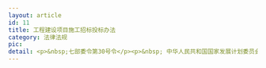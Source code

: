 ```yaml
---
layout: article
id: 11
title: 工程建设项目施工招标投标办法
category: 法律法规
pic: 
detail: <p>&nbsp;七部委令第30号令</p><p>&nbsp; 中华人民共和国国家发展计划委员会</p><p>&nbsp; 中华人民共和国建设部</p><p>&nbsp; 中华人民共和国铁道部&nbsp; &nbsp;</p><p>&nbsp; 中华人民共和国交通部&nbsp; &nbsp; &nbsp;&nbsp;</p><p>&nbsp; 中华人民共和国信息产业部&nbsp;</p><p>&nbsp; 中华人民共和国水利部</p><p>&nbsp; 中国民用航空总局</p><p>&nbsp; 第30号&nbsp;</p><p><br></p><p>&nbsp; &nbsp; &nbsp; &nbsp; &nbsp; &nbsp; &nbsp; &nbsp; &nbsp; &nbsp; &nbsp; &nbsp; &nbsp; &nbsp; &nbsp; &nbsp; &nbsp;第一章　总　则</p><p>　　第一条　为规范工程建设项目施工（以下简称工程施工）招标投标活动，根据《中华人民共和国招标投标法》和国务院有关部门的职责分工，制定本办法。</p><p>第二条　在中华人民共和国境内进行工程施工招标投标活动，适用本办法。</p><p>　　第三条　工程建设项目符合《工程建设项目招标范围和规模标准规定》（国家计委令第3号）规定的范围和标准的，必须通过招标选择施工单位。</p><p>　　任何单位和个人不得将依法必须进行招标的项目化整为零或者以其他任何方式规避招标。</p><p>　　第四条　工程施工招标投标活动应当遵循公开、公平、公正和诚实信用的原则。</p><p>　　第五条　工程施工招标投标活动，依法由招标人负责。任何单位和个人不得以任何方式非法干涉工程施工招标投标活动。施工招标投标活动不受地区或者部门的限制。</p><p>　　第六条　各级发展计划、经贸、建设、铁道、交通、信息产业、水利、外经贸、民航等部门依照《国务院办公厅印发国务院有关部门实施招标投标活动行政监督的职责分工意见的通知》（国办发[2000]34号）和各地规定的职责分工，对工程施工招标投标活动实施监督，依法查处工程施工招标投标活动中的违法行为。</p><p><br></p><p>&nbsp; &nbsp; &nbsp; &nbsp; &nbsp; &nbsp; &nbsp; &nbsp; &nbsp; &nbsp; &nbsp; &nbsp; &nbsp; &nbsp; &nbsp; &nbsp; 第二章　招　标</p><p>　　第七条　工程施工招标人是依法提出施工招标项目、进行招标的法人或者其他组织。</p><p>　　第八条　依法必须招标的工程建设项目，应当具备下列条件才能进行施工招标：</p><p>　　（一）招标人已经依法成立；</p><p>　　（二）初步设计及概算应当履行审批手续的，已经批准；</p><p>　（三）招标范围、招标方式和招标组织形式等应当履行核准手续的，已经核准；</p><p>　　（四）有相应资金或资金来源已经落实；</p><p>　　（五）有招标所需的设计图纸及技术资料。</p><p>　　第九条　工程施工招标分为公开招标和邀请招标。</p><p>　第十条　依法必须进行施工招标的工程建设项目，按工程建设项目审批管理规定，凡应报送项目审批部门审批的，招标人必须在报送的可行性研究报告中将招标范围、招标方式、招标组织形式等有关招标内容报项目审批部门核准。</p><p>　　第十一条　国务院发展计划部门确定的国家重点建设项目和各省、自治区、直辖市人民政府确定的地方重点建设项目，以及全部使用国有资金投资或者国有资金投资占控股或者主导地位的工程建设项目，应当公开招标；有下列情形之一的，经批准可以进行邀请招标：</p><p>　　（一）项目技术复杂或有特殊要求，只有少量几家潜在投标人可供选择的；</p><p>　　（二）受自然地域环境限制的；</p><p>　　（三）涉及国家安全、国家秘密或者抢险救灾，适宜招标但不宜公开招标的；</p><p>　　（四）拟公开招标的费用与项目的价值相比，不值得的；</p><p>　　（五）法律、法规规定不宜公开招标的。</p><p>　　国家重点建设项目的邀请招标，应当经国务院发展计划部门批准；地方重点建设项目的邀请招标，应当经各省、自治区、直辖市人民政府批准。</p><p>　　全部使用国有资金投资或者国有资金投资占控股或者主导地位的并需要审批的工程建设项目的邀请招标，应当经项目审批部门批准，但项目审批部门只审批立项的，由有关行政监督部门批准。</p><p>　　第十二条需要审批的工程建设项目，有下列情形之一的，由本办法第十一条规定的审批部门批准，可以不进行施工招标：</p><p>　　（一）涉及国家安全、国家秘密或者抢险救灾而不适宜招标的；</p><p>　　（二）属于利用扶贫资金实行以工代赈需要使用农民工的；</p><p>　　（三）施工主要技术采用特定的专利或者专有技术的；</p><p>　　（四）施工企业自建自用的工程，且该施工企业资质等级符合工程要求的；</p><p><br></p><p>&nbsp; &nbsp; （五）在建工程追加的附属小型工程或者主体加层工程，原中标人仍具备承包能力的；</p><p><br></p><p>　　（六）法律、行政法规规定的其他情形。</p><p>　　不需要审批但依法必须招标的工程建设项目，有前款规定情形之一的，可以不进行施工招标。</p><p>　　第十三条　采用公开招标方式的，招标人应当发布招标公告，邀请不特定的法人或者其他组织投标。依法必须进行施工招标项目的招标公告，应当在国家指定的报刊和信息网络上发布。</p><p>　　采用邀请招标方式的，招标人应当向三家以上具备承担施工招标项目的能力、资信良好的特定的法人或者其他组织发出投标邀请书。</p><p>　　第十四条　招标公告或者投标邀请书应当至少载明下列内容：</p><p>　　（一）招标人的名称和地址；</p><p>　　（二）招标项目的内容、规模、资金来源；</p><p>　　（三）招标项目的实施地点和工期；</p><p>　　（四）获取招标文件或者资格预审文件的地点和时；</p><p>　　（五）对招标文件或者资格预审文件收取的费用；</p><p>　　（六）对招标人的资质等级的要求。</p><p>　　第十五条　招标人应当按招标公告或者投标邀请书规定的时间、地点出售招标文件或资格预审文件。自招标文件或者资格预审文件出售之日起至停止出售之日止，最短不得少于五个工作日。</p><p>　　招标人可以通过信息网络或者其他媒介发布招标文件，通过信息网络或者其他媒介发布的招标文件与书面招标文件具有同等法律效力，但出现不一致时以书面招标文件为准。招标人应当保持书面招标文件原始正本的完好。</p><p>对招标文件或者资格预审文件的收费应当合理，不得以营利为目的。对于所附的设计文件，招标人可以向投标人酌收押金；对于开标后投标人退还设计文件的，招标人应当向投标人退还押金。</p><p>招标文件或者资格预审文件售出后，不予退还。招标人在发布招标公告、发出投标邀请书后或者售出招标文件或资格预审文件后不得擅自终止招标。</p><p>　　第十六条　招标人可以根据招标项目本身的特点和需要，要求潜在投标人或者投标人提供满足其资格要求的文件，对潜在投标人或者投标人进行资格审查；法律、行政法规对潜在投标人或者投标人的资格条件有规定的，依照其规定。</p><p>　　第十七条　资格审查分为资格预审和资格后审。</p><p>　　资格预审，是指在投标前对潜在投标人进行的资格审查。</p><p>　　资格后审，是指在开标后对投标人进行的资格审查。</p><p>　　进行资格预审的，一般不再进行资格后审，但招标文件另有规定的除外。</p><p>　　第十八条　采取资格预审的，招标人可以发布资格预审公告。资格预审公告适用本办法第十三条、第十四条有关招标公告的规定。</p><p>　　采取资格预审的，招标人应当在资格预审文件中载明资格预审的条件、标准和方法；采取资格后审的，招标人应当在招标文件中载明对投标人资格要求的条件、标准和方法。</p><p>　　招标人不得改变载明的资格条件或者以没有载明的资格条件对潜在投标人或者投标人进行资格审查。</p><p>　　第十九条　经资格预审后，招标人应当向资格预审合格的潜在投标人发出资格预审合格通知书，告知获取招标文件的时间、地点和方法，并同时向资格预审不合格的潜在投标人告知资格预审结果。资格预审不合格的潜在投标人不得参加投标。</p><p>　　经资格后审不合格的投标人的投标应作废标处理。</p><p>　　第二十条　资格审查应主要审查潜在投标人或者投标人是否符合下列条件：</p><p>　　（一）具有独立订立合同的权利；</p><p>　　（二）具有履行合同的能力，包括专业、技术资格和能力，资金、设备和其他物质设施状况，管理能力，经验、信誉和相应的从业人员；</p><p>（三）没有处于被责令停业，投标资格被取消，财产被接管、冻结，破产状态；</p><p>　　（四）在最近三年内没有骗取中标和严重违约及重大工程质量问题；</p><p>　　（五）法律、行政法规规定的其他资格条件。</p><p>　　资格审查时，招标人不得以不合理的条件限制、排斥潜在投标人或者投标人，不得对潜在投标人或者投标人实行歧视待遇。任何单位和个人不得以行政手段或者其他不合理方式限制投标人的数量。</p><p>　　第二十一条　招标人符合法律规定的自行招标条件的，可以自行办理招标事宜。任何单位和个人不得强制其委托招标代理机构办理招标事宜。</p><p>　　第二十二条　招标代理机构应当在招标人委托的范围内承担招标事宜。招标代理机构可以在其资格等级范围内承担下列招标事宜：</p><p>　　（一）拟订招标方案，编制和出售招标文件、资格预审文件；</p><p>　　（二）审查投标人资格；</p><p>　　（三）编制标底；</p><p>　　（四）组织投标人踏勘现场；</p><p>　　（五）组织开标、评标，协助招标人定标；</p><p>　　（六）草拟合同；</p><p>　　（七）招标人委托的其他事项。</p><p>　　招标代理机构不得无权代理、越权代理，不得明知委托事项违法而进行代理。</p><p>　　招标代理机构不得接受同一招标项目的投标代理和投标咨询业务；未经招标人同意，不得转让招标代理业务。</p><p>　第二十三条　工程招标代理机构与招标人应当签订书面委托合同，并按双方约定的标准收取代理费；国家</p><p>对收费标准有规定的，依照其规定。</p><p>　　第二十四条　招标人根据施工招标项目的特点和需要编制招标文件。招标文件一般包括下列内容：</p><p>　　（一）投标邀请书；</p><p>　　（二）投标人须知；</p><p>　　（三）合同主要条款；</p><p>　　（四）投标文件格式；</p><p>　　（五）采用工程量清单招标的，应当提供工程量清单；</p><p>　　（六）技术条款；</p><p>　　（七）设计图纸；</p><p>　　（八）评标标准和方法；</p><p>　　（九）投标辅助材料。</p><p>　　招标人应当在招标文件中规定实质性要求和条件，并用醒目的方式标明。</p><p>　　第二十五条　招标人可以要求投标人在提交符合招标文件规定要求的投标文件外，提交备选投标方案，但应当在招标文件中做出说明，并提出相应的评审和比较办法。</p><p>　　第二十六条　招标文件规定的各项技术标准应符合国家强制性标准。</p><p>　　招标文件中规定的各项技术标准均不得要求或标明某一特定的专利、商标、名称、设计、原产地或生产供应者，不得含有倾向或者排斥潜在投标人的其他内容。如果必须引用某一生产供应者的技术标准才能准确或清楚地说明拟招标项目的技术标准时，则应当在参照后面加上"或相当于"的字样。</p><p>　　第二十七条　施工招标项目需要划分标段、确定工期的，招标人应当合理划分标段、确定工期，并在招标文件中载明。对工程技术上紧密相连、不可分割的单位工程不得分割标段。</p><p>　　招标人不得以不合理的标段或工期限制或者排斥潜在投标人或者投标人。</p><p>　　第二十八条　招标文件应当明确规定评标时除价格以外的所有评标因素，以及如何将这些因素量化或者据以进行评估。</p><p>在评标过程中，不得改变招标文件中规定的评标标准、方法和中标条件。</p><p>　　第二十九条　招标文件应当规定一个适当的投标有效期，以保证招标人有足够的时间完成评标和与中标人签订合同。投标有效期从投标人提交投标文件截止之日起计算。</p><p>　　在原投标有效期结束前，出现特殊情况的，招标人可以书面形式要求所有投标人延长投标有效期。投标人同意延长的，不得要求或被允许修改其投标文件的实质性内容，但应当相应延长其投标保证金的有效期；投标人拒绝延长的，其投标失效，但投标人有权收回其投标保证金。因延长投标有效期造成投标人损失的，招标人应当给予补偿，但因不可抗力需要延长投标有效期的除外。</p><p>　　第三十条　施工招标项目工期超过十二个月的，招标文件中可以规定工程造价指数体系、价格调整因素和调整方法。</p><p>　　第三十一条　招标人应当确定投标人编制投标文件所需要的合理时间；但是，依法必须进行招标的项目，自招标文件开始发出之日起至投标人提交投标文件截止之日止，最短不得少于二十日。</p><p>　　第三十二条　招标人根据招标项目的具体情况，可以组织潜在投标人踏勘项目现场，向其介绍工程场地和相关环境的有关情况。潜在投标人依据招标人介绍情况作出的判断和决策，由投标人自行负责。</p><p>　　招标人不得单独或者分别组织任何一个投标人进行现场踏勘。</p><p>第三十三条　对于潜在投标人在阅读招标文件和现场踏勘中提出的疑问，招标人可以书面形式或召开投标预备会的方式解答，但需同时将解答以书面方式通知所有购买招标文件的潜在投标人。该解答的内容为招标文件的组成部分。</p><p>　第三十四条　招标人可根据项目特点决定是否编制标底。编制标底的，标底编制过程和标底必须保密。</p><p>　　招标项目编制标底的，应根据批准的初步设计、投资概算，依据有关计价办法，参照有关工程定额，结合市场供求状况，综合考虑投资、工期和质量等方面的因素合理确定。</p><p>　　标底由招标人自行编制或委托中介机构编制。一个工程只能编制一个标底。</p><p>任何单位和个人不得强制招标人编制或报审标底，或干预其确定标底。</p><p>　　招标项目可以不设标底，进行无标底招标。</p><p><br></p><p>&nbsp; &nbsp; &nbsp; &nbsp; &nbsp; &nbsp; &nbsp; &nbsp; &nbsp; &nbsp; &nbsp; &nbsp; &nbsp; &nbsp; &nbsp; &nbsp; &nbsp; &nbsp;第三章　投　标</p><p>　　第三十五条　投标人是响应招标、参加投标竞争的法人或者其他组织。招标人的任何不具独立法人资格的附属机构（单位），或者为招标项目的前期准备或者监理工作提供设计、咨询服务的任何法人及其任何附属机构（单位），都无资格参加该招标项目的投标。</p><p>　　第三十六条　投标人应当按照招标文件的要求编制投标文件。投标文件应当对招标文件提出的实质性要求和条件作出响应。</p><p>　　投标文件一般包括下列内容：</p><p>　　（一）投标函；</p><p>　　（二）投标报价；</p><p>　　（三）施工组织设计；</p><p>　　（四）商务和技术偏差表。</p><p>　　投标人根据招标文件载明的项目实际情况，拟在中标后将中标项目的部分非主体、非关键性工作进行分包的，应当在投标文件中载明。</p><p>第三十七条　招标人可以在招标文件中要求投标人提交投标保证金。投标保证金除现金外，可以是银行出具的银行保函、保兑支票、银行汇票或现金支票。</p><p>　　投标保证金一般不得超过投标总价的百分之二，但最高不得超过八十万元人民币。投标保证金有效期应当超出投标有效期三十天。</p><p>　　投标人应当按照招标文件要求的方式和金额，将投标保证金随投标文件提交给招标人。</p><p>　　投标人不按招标文件要求提交投标保证金的，该投标文件将被拒绝，作废标处理。</p><p>　　第三十八条　投标人应当在招标文件要求提交投标文件的截止时间前，将投标文件密封送达投标地点。招标人收到投标文件后，应当向投标人出具标明签收人和签收时间的凭证，在开标前任何单位和个人不得开启投标文件。</p><p>　　在招标文件要求提交投标文件的截止时间后送达的投标文件，为无效的投标文件，招标人应当拒收。</p><p>　　提交投标文件的投标人少于三个的，招标人应当依法重新招标。重新招标后投标人仍少于三个的，属于必须审批的工程建设项目，报经原审批部门批准后可以不再进行招标；其他工程建设项目，招标人可自行决定不再进行招标。</p><p>　　第三十九条　投标人在招标文件要求提交投标文件的截止时间前，可以补充、修改、替代或者撤回已提交的投标文件，并书面通知招标人。补充、修改的内容为投标文件的组成部分。</p><p>　　第四十条　在提交投标文件截止时间后到招标文件规定的投标有效期终止之前，投标人不得补充、修改、替代或者撤回其投标文件。投标人补充、修改、替代投标文件的，招标人不予接受；投标人撤回投标文件的，其投标保证金将被没收。</p><p>　　第四十一条　在开标前，招标人应妥善保管好已接收的投标文件、修改或撤回通知、备选投标方案等投标资料。</p><p>第四十二条　两个以上法人或者其他组织可以组成一个联合体，以一个投标人的身份共同投标。</p><p>　　联合体各方签订共同投标协议后，不得再以自己名义单独投标，也不得组成新的联合体或参加其他联合体在同一项目中投标。</p><p>　　第四十三条　联合体参加资格预审并获通过的，其组成的任何变化都必须在提交投标文件截止之日前征得招标人的同意。如果变化后的联合体削弱了竞争，含有事先未经过资格预审或者资格预审不合格的法人或者其他组织，或者使联合体的资质降到资格预审文件中规定的最低标准以下，招标人有权拒绝。</p><p>　　第四十四条　联合体各方必须指定牵头人，授权其代表所有联合体成员负责投标和合同实施阶段的主办、协调工作，并应当向招标人提交由所有联合体成员法定代表人签署的授权书。</p><p>　第四十五条　联合体投标的，应当以联合体各方或者联合体中牵头人的名义提交投标保证金。以联合体中牵头人名义提交的投标保证金，对联合体各成员具有约束力。</p><p>　　第四十六条　下列行为均属投标人串通投标报价：</p><p>　　（一）投标人之间相互约定抬高或压低投标报价；</p><p>　　（二）投标人之间相互约定，在招标项目中分别以高、中、低价位报价；</p><p>　　（三）投标人之间先进行内部竞价，内定中标人，然后再参加投标；</p><p>　　（四）投标人之间其他串通投标报价的行为。</p><p>　　第四十七条　下列行为均属招标人与投标人串通投标：</p><p>　　（一）招标人在开标前开启招标文件，并将投标情况告知其他投标人，或者协助投标人撤换投标文件，更改报价；</p><p>　　（二）招标人向投标人泄露标底；</p><p>　　（三）招标人与投标人商定，投标时压低或抬高标价，中标后再给投标人或招标人额外补偿；</p><p>　　（四）招标人预先内定中标人；</p><p>　　（五）其他串通投标行为。</p><p>第四十八条　投标人不得以他人名义投标。</p><p>　　前款所称以他人名义投标，指投标人挂靠其他施工单位，或从其他单位通过转让或租借的方式获取资格或资质证书，或者由其他单位及其法定代表人在自己编制的投标文件上加盖印章和签字等行为。</p><p><br></p><p>&nbsp; &nbsp; &nbsp; &nbsp; &nbsp; &nbsp; &nbsp; &nbsp; &nbsp; &nbsp; &nbsp; &nbsp; &nbsp; &nbsp; &nbsp; &nbsp; &nbsp; 第四章　开标、评标和定标</p><p>　　第四十九条　开标应当在招标文件确定的提交投标文件截止时间的同一时间公开进行；开标地点应当为招标文件中确定的地点。</p><p>　　第五十条　投标文件有下列情形之一的，招标人不予受理：</p><p>　　（一）逾期送达的或者未送达指定地点的；</p><p>　　（二）未按招标文件要求密封的。</p><p>　　投标文件有下列情形之一的，由评标委员会初审后按废标处理：</p><p>　　（一）无单位盖章并无法定代表人或法定代表人授权的代理人签字或盖章的；</p><p>　　（二）未按规定的格式填写，内容不全或关键字迹模糊、无法辨认的；</p><p>　　（三）投标人递交两份或多份内容不同的投标文件，或在一份投标文件中对同一招标项目报有两个或多个报价，且未声明哪一个有效，按招标文件规定提交备选投标方案的除外；</p><p>　　（四）投标人名称或组织结构与资格预审时不一致的；</p><p>　　（五）未按招标文件要求提交投标保证金的；</p><p>　　（六）联合体投标未附联合体各方共同投标协议的。</p><p>　　第五十一条　评标委员会可以书面方式要求投标人对投标文件中含义不明确、对同类问题表述不一致或者有明显文字和计算错误的内容作必要的澄清、说明或补正。评标委员会不得向投标人提出带有暗示性或诱导性的问题，或向其明确投标文件中的遗漏和错误。</p><p>　第五十二条　投标文件不响应招标文件的实质性要求和条件的，招标人应当拒绝，并不允许投标人通过修正或撤销其不符合要求的差异或保留，使之成为具有响应性的投标。</p><p>　　第五十三条　评标委员会在对实质上响应招标文件要求的投标进行报价评估时，除招标文件另有约定外，应当按下述原则进行修正：</p><p>　　（一）用数字表示的数额与用文字表示的数额不一致时，以文字数额为准；</p><p>　　（二）单价与工程量的乘积与总价之间不一致时，以单价为准。若单价有明显的小数点错位，应以总价为准，并修改单价。</p><p>　　按前款规定调整后的报价经投标人确认后产生约束力。</p><p>　　投标文件中没有列入的价格和优惠条件在评标时不予考虑。</p><p>　第五十四条　对于投标人提交的优越于招标文件中技术标准的备选投标方案所产生的附加收益，不得考虑进评标价中。符合招标文件的基本技术要求且评标价最低或综合评分最高的投标人，其所提交的备选方案方可予以考虑。</p><p>　　第五十五条　招标人设有标底的，标底在评标中应当作为参考，但不得作为评标的唯一依据。</p><p>　　第五十六条　评标委员会完成评标后，应向招标人提出书面评标报告。评标报告由评标委员会全体成员签字。</p><p>　　评标委员会提出书面评标报告后，招标人一般应当在十五日内确定中标人，但最迟应当在投标有效期结束日三十个工作日前确定。</p><p>　　中标通知书由招标人发出。</p><p>第五十七条　评标委员会推荐的中标候选人应当限定在一至三人，并标明排列顺序。招标人应当接受评标委员会推荐的中标候选人，不得在评标委员会推荐的中标候选人之外确定中标人。</p><p>　　第五十八条　依法必须进行招标的项目，招标人应当确定排名第一的中标候选人为中标人。排名第一的中标候选人放弃中标、因不可抗力提出不能履行合同，或者招标文件规定应当提交履约保证金而在规定的期限内未能提交的，招标人可以确定排名第二的中标候选人为中标人。</p><p>　　排名第二的中标候选人因前款规定的同样原因不能签订合同的，招标人可以确定排名第三的中标候选人为中标人。</p><p>　　招标人可以授权评标委员会直接确定中标人。</p><p>　　国务院对中标人的确定另有规定的，从其规定。</p><p>　　第五十九条　招标人不得向中标人提出压低报价、增加工作量、缩短工期或其他违背中标人意愿的要求，以此作为发出中标通知书和签订合同的条件。</p><p>　　第六十条　中标通知书对招标人和中标人具有法律效力。中标通知书发出后，招标人改变中标结果的，或者中标人放弃中标项目的，应当依法承担法律责任。</p><p>　　第六十一条　招标人全部或者部分使用非中标单位投标文件中的技术成果或技术方案时，需征得其书面同意，并给予一定的经济补偿。</p><p>　　第六十二条　招标人和中标人应当自中标通知书发出之日起三十日内，按照招标文件和中标人的投标文件订立书面合同。招标人和中标人不得再行订立背离合同实质性内容的其他协议。</p><p>　　招标文件要求中标人提交履约保证金或者其他形式履约担保的，中标人应当提交；拒绝提交的，视为放弃中标项目。招标人要求中标人提供履约保证金或其他形式履约担保的，招标人应当同时向中标人提供工程款支付担保。</p><p>　　招标人不得擅自提高履约保证金，不得强制要求中标人垫付中标项目建设资金。</p><p>　第六十三条　招标人与中标人签订合同后五个工作日内，应当向未中标的投标人退还投标保证金。</p><p>　　第六十四条　合同中确定的建设规模、建设标准、建设内容、合同价格应当控制在批准的初步设计及概算文件范围内；确需超出规定范围的，应当在中标合同签订前，报原项目审批部门审查同意。凡应报经审查而未报的，在初步设计及概算调整时，原项目审批部门一律不予承认。</p><p>　　第六十五条　依法必须进行施工招标的项目，招标人应当自发出中标通知书之日起十五日内，向有关行政监督部门提交招标投标情况的书面报告。</p><p>　　前款所称书面报告至少应包括下列内容：</p><p>　　（一）招标范围；</p><p>　　（二）招标方式和发布招标公告的媒介；</p><p>　　（三）招标文件中投标人须知、技术条款、评标标准和方法、合同主要条款等内容；</p><p>　　（四）评标委员会的组成和评标报告；</p><p>　　（五）中标结果。</p><p>　　第六十六条　招标人不得直接指定分包人。</p><p>　　第六十七条　对于不具备分包条件或者不符合分包规定的，招标人有权在签订合同或者中标人提出分包要</p><p>求时予以拒绝。发现中标人转包或违法分包时，可要求其改正；拒不改正的，可终止合同，并报请有关行政监督部门查处。</p><p>　　监理人员和有关行政部门发现中标人违反合同约定进行转包或违法分包的，应当要求中标人改正，或者告知招标人要求其改正；对于拒不改正的，应当报请有关行政监督部门查处。</p><p>&nbsp; 第五章　法律责任</p><p>　　第六十八条　依法必须进行招标的项目而不招标的，将必须进行招标的项目化整为零或者以其他任何方式规避招标的，有关行政监督部门责令限期改正，可以处项目合同金额千分之五以上千分之十以下的罚款；对全部或者部分使用国有资金的项目，项目审批部门可以暂停项目执行或者暂停资金拨付；对单位直接负责的主管人员和其他直接责任人员依法给予处分。</p><p>　　第六十九条　招标代理机构违法泄露应当保密的与招标投标活动有关的情况和资料的，或者与招标人、投标人串通损害国家利益、社会公共利益或者他人合法权益的，由有关行政监督部门处五万元以上二十五万元以下罚款，对单位直接负责的主管人员和其他直接责任人员处单位罚款数额百分之五以上百分之十以下罚款；有违法所得的，并处没收违法所得；情节严重的，有关行政监督部门可停止其一定时期内参与相关领域的招标代理业务，资格认定部门可暂停直至取消招标代理资格；构成犯罪的，由司法部门依法追究刑事责任。给他人造成损失的，依法承担赔偿责任。</p><p>　　前款所列行为影响中标结果，并且中标人为前款所列行为的受益人的，中标无效。</p><p>　　第七十条　招标人以不合理的条件限制或者排斥潜在投标人的，对潜在投标人实行歧视待遇的，强制要求投标人组成联合体共同投标的，或者限制投标人之间竞争的，有关行政监督部门责令改正，可处一万元以上五万元以下罚款。</p><p>　　第七十一条　依法必须进行招标项目的招标人向他人透露已获取招标文件的潜在投标人的名称、数量或者可能影响公平竞争的有关招标投标的其他情况的，或者泄露标底的，有关行政监督部门给予警告，可以并处一万元以上十万元以下的罚款；对单位直接负责的主管人员和其他直接责任人员依法给予处分；构成犯罪的，依法追究刑事责任。</p><p>前款所列行为影响中标结果，并且中标人为前款所列行为的受益人的，中标无效。</p><p>　　第七十二条　招标人在发布招标公告、发出投标邀请书或者售出招标文件或资格预审文件后终止招标的，除有正当理由外，有关行政监督部门给予警告，根据情节可处三万元以下的罚款；给潜在投标人或者投标人造成损失的，并应当赔偿损失。</p><p>　　第七十三条　招标人或者招标代理机构有下列情形之一的，有关行政监督部门责令其限期改正，根据情节可处三万元以下的罚款；情节严重的，招标无效：</p><p>　　（一）未在指定的媒介发布招标公告的；</p><p>　　（二）邀请招标不依法发出投标邀请书的；</p><p>　　（三）自招标文件或资格预审文件出售之日起停止出售之日止，少于五个工作日的；</p><p>　　（四）依法必须招标的项目，自招标文件开始发出之日起至提交投标文件截止之日止，少于二十日的；</p><p>　　（五）应当公开招标而不公开招标的；</p><p>　　（六）不具备招标条件而进行招标的；</p><p>　　（七）应当履行核准手续而未履行的；</p><p>（八）不按项目审批部门核准内容进行招标的；</p><p>　　（九）在提交投标文件截止时间后接收投标文件的；</p><p>　　（十）投标人数量不符合法定要求不重新招标的。</p><p>　　被认定为招标无效的，应当重新招标。</p><p>　　第七十四条　投标人相互串通投标或者与招标人串通投标的，投标人以向招标人或者评标委员会成员行贿的手段谋取中标的，中标无效，由有关行政监督部门处中标项目金额千分之五以上千分之十以下的罚款，对单位直接负责的主管人员和其他直接责任人员处单位罚款数额百分之五以上百分之十以下的罚款；有违法所得</p><p>的，并处没收违法所得；情节严重的，取消其一至二年的投标资格，并予以公告，直至由工商行政管理机关吊销营业执照；构成犯罪的，依法追究刑事责任。给他人造成损失的，依法承担赔偿责任。</p><p>　　第七十五条　投标人以他人名义投标或者以其他方式弄虚作假，骗取中标的，中标无效，给招标人造成损失的，依法承担赔偿责任；构成犯罪的，依法追究刑事责任。</p><p>　　依法必须进行招标项目的投标人有前款所列行为尚未构成犯罪的，有关行政监督部门处中标项目金额千分之五以上千分之十以下的罚款，对单位直接负责的主管人员和其他直接责任人员处单位罚款数额百分之五以上百分之十以下的罚款；有违法所得的，并处没收违法所得；情节严重的，取消其一至三年投标资格，并予以公告，直至由工商行政管理机关吊销营业执照。</p><p>　　第七十六条　依法必须进行招标的项目，招标人违法与投标人就投标价格、投标方案等实质性内容进行谈判的，有关行政监督部门给予警告，对单位直接负责的主管人员和其他直接责任人员依法给予处分。</p><p>　　前款所列行为影响中标结果的，中标无效。</p><p>　第七十七条　评标委员会成员收受投标人的财物或者其他好处的，评标委员会成员或者参加评标的有关工作人员向他人透露对投标文件的评审和比较、中标候选人的推荐以及与评标有关的其他情况的，有关行政监督部门给予警告，没收收受的财物，可以并处三千元以上五万元以下的罚款，对有所列违法行为的评标委员会成员取消担任评标委员会成员的资格并予以公告，不得再参加任何招标项目的评标；构成犯罪的，依法追究刑事责任。</p><p>　　第七十八条　评标委员会成员在评标过程中擅离职守，影响评标程序正常进行，或者在评标过程中不能客观公正地履行职责的，有关行政监督部门给予警告；情节严重的，取消担任评标委员会成员的资格，不得再参加任何招标项目的评标，并处一万元以下的罚款。</p><p>　　第七十九条　评标过程有下列情况之一的，评标无效，应当依法重新进行评标或者重新进行招标，有关行政监督部门可处三万元以下的罚款：</p><p>　　（一）使用招标文件没有确定的评标标准和方法的；</p><p>　　（二）评标标准和方法含有倾向或者排斥投标人的内容，妨碍或者限制投标人之间竞争，且影响评标结果的；</p><p>　　（三）应当回避担任评标委员会成员的人参与评标的；</p><p>　　（四）评标委员会的组建及人员组成不符合法定要求的；</p><p>　　（五）评标委员会及其成员在评标过程中有违法行为，且影响评标结果的。</p><p>第八十条　招标人在评标委员会依法推荐的中标候选人以外确定中标人的，依法必须进行招标的项目在所有投标被评标委员会否决后自行确定中标人的，中标无效。有关行政监督部门责令改正，可以处中标项目金额千分之五以上千分之十以下的罚款；对单位直接负责的主管人员和其他直接责任人员依法给予处分。</p><p>　　第八十一条　招标人不按规定期限确定中标人的，或者中标通知书发出后，改变中标结果的，无正当理由不与中标人签订合同的，或者在签订合同时向中标人提出附加条件或者更改合同实质性内容的，有关行政监督部门给予警告，责令改正，根据情节可处三万元以下的罚款；造成中标人损失的，并应当赔偿损失。</p><p>　　中标通知书发出后，中标人放弃中标项目的，无正当理由不与招标人签订合同的，在签订合同时向招标人提出附加条件或者更改合同实质性内容的，或者拒不提交所要求的履约保证金的，招标人可取消其中标资格，并没收其投标保证金；给招标人的损失超过投标保证金数额的，中标人应当对超过部分予以赔偿；没有提交投标保证金的，应当对招标人的损失承担赔偿责任。</p><p>　　第八十二条　中标人将中标项目转让给他人的，将中标项目肢解后分别转让给他人的，违法将中标项目的部分主体、关键性工作分包给他人的，或者分包人再次分包的，转让、分包无效，有关行政监督部门处转让、分包项目金额千分之五以上千分之十以下的罚款；有违法所得的，并处没收违法所得；可以责令停业整顿；情节严重的，由工商行政管理机关吊销营业执照。</p><p>　　第八十三条　招标人与中标人不按照招标文件和中标人的投标文件订立合同的，招标人、中标人订立背离合同实质性内容的协议的，或者招标人擅自提高履约保证金或强制要求中标人垫付中标项目建设资金的，有关行政监督部门责令改正；可以处中标项目金额千分之五以上千分之十以下的罚款。</p><p>第八十四条　中标人不履行与招标人订立的合同的，履约保证金不予退还，给招标人造成的损失超过履约保证金数额的，还应当对超过部分予以赔偿；没有提交履约保证金的，应当对招标人的损失承担赔偿责任。</p><p>　　中标人不按照与招标人订立的合同履行义务，情节严重的，有关行政监督部门取消其二至五年参加招标项目的投标资格并予以公告，直至由工商行政管理机关吊销营业执照。</p><p>　　因不可抗力不能履行合同的，不适用前两款规定。</p><p>　第八十五条　招标人不履行与中标人订立的合同的，应当双倍返还中标人的履约保证金；给中标人造成的损失超过返还的履约保证金的，还应当对超过部分予以赔偿；没有提交履约保证金的，应当对中标人的损失承担赔偿责任。</p><p>　　因不可抗力不能履行合同的，不适用前款规定。</p><p>　　第八十六条　依法必须进行施工招标的项目违反法律规定，中标无效的，应当依照法律规定的中标条件从其余投标人中重新确定中标人或者依法重新进行招标。</p><p>　　中标无效的，发出的中标通知书和签订的合同自始没有法律约束力，但不影响合同中独立存在的有关解决争议方法的条款的效力。</p><p>　　第八十七条　任何单位违法限制或者排斥本地区、本系统以外的法人或者其他组织参加投标的，为招标人指定招标代理机构的，强制招标人委托招标代理机构办理招标事宜的，或者以其他方式干涉招标投标活动的，有关行政监督部门责令改正；对单位直接负责的主管人员和其他直接责任人员依法给予警告、记过、记大过的处分，情节较重的，依法给予降级、撤职、开除的处分。</p><p>　　个人利用职权进行前款违法行为的，依照前款规定追究责任。</p><p>　　第八十八条　对招标投标活动依法负有行政监督职责的国家机关工作人员徇私舞弊、滥用职权或者玩忽职守，构成犯罪的，依法追究刑事责任；不构成犯罪的，依法给予行政处分。</p><p>　　第八十九条　任何单位和个人对工程建设项目施工招标投标过程中发生的违法行为，有权向项目审批部门或者有关行政监督部门投诉或举报。</p><p><br></p><p>&nbsp; &nbsp; &nbsp; &nbsp; &nbsp; &nbsp; &nbsp; &nbsp; &nbsp; &nbsp; &nbsp; &nbsp; &nbsp; &nbsp; &nbsp; 第六章　 附　则</p><p>　　第九十条　使用国际组织或者外国政府贷款、援助资金的项目进行招标，贷款方、资金提供方对工程施工招标投标活动的条件和程序有不同规定的，可以适用其规定，但违背中华人民共和国社会公共利益的除外。</p><p>　　第九十一条　本办法由国家发展计划委员会会同有关部门负责解释。</p><p>　　第九十二条　本办法自2003年5月1日起施行。</p><p><br></p>
---
```


